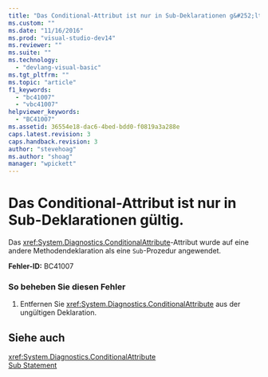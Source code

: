 ```yaml
---
title: "Das Conditional-Attribut ist nur in Sub-Deklarationen g&#252;ltig. | Microsoft Docs"
ms.custom: ""
ms.date: "11/16/2016"
ms.prod: "visual-studio-dev14"
ms.reviewer: ""
ms.suite: ""
ms.technology: 
  - "devlang-visual-basic"
ms.tgt_pltfrm: ""
ms.topic: "article"
f1_keywords: 
  - "bc41007"
  - "vbc41007"
helpviewer_keywords: 
  - "BC41007"
ms.assetid: 36554e18-dac6-4bed-bdd0-f0819a3a288e
caps.latest.revision: 3
caps.handback.revision: 3
author: "stevehoag"
ms.author: "shoag"
manager: "wpickett"
---
```

# Das Conditional-Attribut ist nur in Sub-Deklarationen g&#252;ltig.
Das <xref:System.Diagnostics.ConditionalAttribute>\-Attribut wurde auf eine andere Methodendeklaration als eine `Sub`\-Prozedur angewendet.  
  
 **Fehler\-ID:** BC41007  
  
### So beheben Sie diesen Fehler  
  
1.  Entfernen Sie <xref:System.Diagnostics.ConditionalAttribute> aus der ungültigen Deklaration.  
  
## Siehe auch  
 <xref:System.Diagnostics.ConditionalAttribute>   
 [Sub Statement](../../visual-basic/language-reference/statements/sub-statement.md)